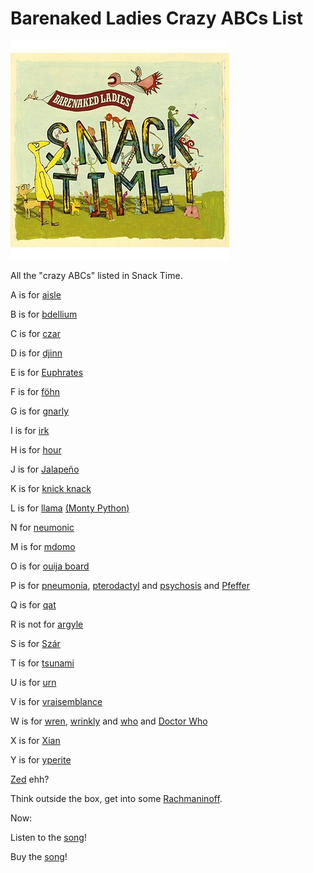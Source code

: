 # Barenaked Ladies Crazy ABCs List

![barenaked_ladies_snack_time_cover_art](barenaked_ladies_snack_time_cover_art.jpg)

All the "crazy ABCs" listed in Snack Time.

A is for [aisle](http://en.wikipedia.org/wiki/Aisle)

B is for [bdellium](http://en.wikipedia.org/wiki/Bdellium)

C is for [czar](http://en.wikipedia.org/wiki/Tsar)

D is for [djinn](http://en.wikipedia.org/wiki/Jinn)

E is for [Euphrates](http://en.wikipedia.org/wiki/Euphrates)

F is for [föhn](http://en.wikipedia.org/wiki/Foehn_wind)

G is for [gnarly](http://en.wikipedia.org/wiki/Glossary_of_surfing#About_the_water)

I is for [irk](http://en.wikipedia.org/wiki/Irk_(disambiguation))

H is for [hour](http://en.wikipedia.org/wiki/Hour)

J is for [Jalapeño](http://en.wikipedia.org/wiki/Jalape%C3%B1o)

K is for [knick knack](http://en.wikipedia.org/wiki/Knick_Knack_(disambiguation))

L is for [llama](http://en.wikipedia.org/wiki/Llama) [(](http://en.wikipedia.org/wiki/Llama)[Monty Python](http://www.youtube.com/watch?v=SII-jhEd-a0)[)](http://en.wikipedia.org/wiki/Llama)

N for [neumonic](http://en.wikipedia.org/wiki/Mnemonic)

M is for [mdomo](http://en.wiktionary.org/wiki/mdomo)

O is for [ouija board](http://en.wikipedia.org/wiki/Ouija)

P is for [pneumonia](http://en.wikipedia.org/wiki/Pneumonia), [pterodactyl](http://en.wikipedia.org/wiki/Pterodactyl_(disambiguation)) and [psychosis](http://en.wikipedia.org/wiki/Psychosis) and [Pfeffer](http://en.wikipedia.org/wiki/Pfeffer)

Q is for [qat](http://en.wikipedia.org/wiki/Qat)

R is not for [argyle](http://en.wikipedia.org/wiki/Argyle)

S is for [Szár](http://en.wikipedia.org/wiki/Sz%C3%A1r)

T is for [tsunami](http://en.wikipedia.org/wiki/Tsunami)

U is for [urn](http://en.wikipedia.org/wiki/Urn)

V is for [vraisemblance](http://en.wikipedia.org/wiki/Vraisemblance)

W is for [wren](http://en.wikipedia.org/wiki/Wren), [wrinkly](http://en.wikipedia.org/wiki/Wrinkle) and [who](http://en.wikipedia.org/wiki/Who) and [Doctor Who](http://en.wikipedia.org/wiki/Doctor_Who)

X is for [Xian](http://en.wikipedia.org/wiki/Xi%27an)

Y is for [yperite](http://en.wikipedia.org/wiki/Sulfur_mustard)

[Zed](http://en.wikipedia.org/wiki/Zed) ehh?

Think outside the box, get into some [Rachmaninoff](http://en.wikipedia.org/wiki/Sergei_Rachmaninoff).

Now:

Listen to the [song](http://www.youtube.com/watch?v=_dvPhtNZCj0)!

Buy the [song](http://www.amazon.com/Crazy-ABCs/dp/B005D59BCK)!

